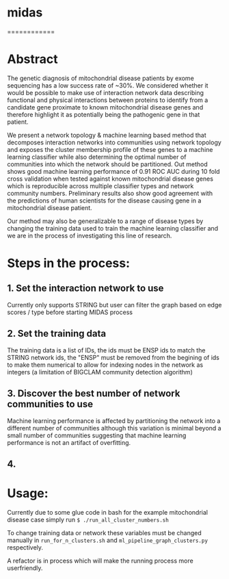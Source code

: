 # midas
============

# Abstract
The genetic diagnosis of mitochondrial disease patients by exome sequencing has a low success rate of ~30%. We considered whether it would be possible to make use of interaction network data  describing functional and physical interactions between proteins to identify from a candidate gene proximate to known mitochondrial disease genes and therefore highlight it as potentially being the pathogenic gene in that patient. 

We present a network topology & machine learning based method that decomposes interaction networks into communities using network topology and exposes the cluster membership profile of these genes to a machine learning classifier while also determining the optimal number of communities into which the network should be partitioned. Out method shows good machine learning performance of 0.91 ROC AUC during 10 fold cross validation when tested against known mitochondrial disease genes which is reproducible across multiple classifier types and network community numbers. Preliminary results also show good agreement with the predictions of human scientists for the disease causing gene in a mitochondrial disease patient.

Our method may also be generalizable to a range of disease types by changing the training data used to train the machine learning classifier and we are in the process of investigating this line of research.

# Steps in the process:
## 1. Set the interaction network to use
Currently only supports STRING but user can filter the graph based on edge scores / type before starting MIDAS process
## 2. Set the training data
The training data is a list of IDs, the ids must be ENSP ids to match the STRING network ids, the "ENSP" must be removed from the begining of ids to make them numerical to allow for indexing nodes in the network as integers (a limitation of BIGCLAM community detection algorithm)
## 3. Discover the best number of network communities to use
Machine learning performance is affected by partitioning the network into a different number of communities although this variation is minimal beyond a small number of communities suggesting that machine learning performance is not an artifact of overfitting.
## 4. 

# Usage:
Currently due to some glue code in bash for the example mitochondrial disease case simply run
`$ ./run_all_cluster_numbers.sh`

To change training data or network these variables must be changed manually in `run_for_n_clusters.sh` and `ml_pipeline_graph_clusters.py` respectively.

A refactor is in process which will make the running process more userfriendly.